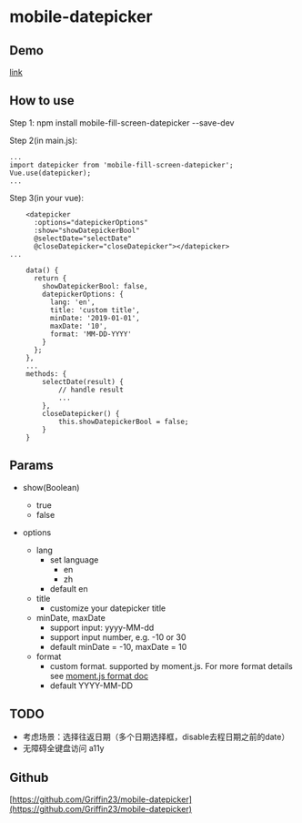 # mobile-datepicker

## Demo
[link](http://www.sunsiquan.top:83)

## How to use
Step 1:
npm install mobile-fill-screen-datepicker --save-dev

Step 2(in main.js):
```
...
import datepicker from 'mobile-fill-screen-datepicker';
Vue.use(datepicker);
...
```

Step 3(in your vue):
```
    <datepicker
      :options="datepickerOptions"
      :show="showDatepickerBool"
      @selectDate="selectDate"
      @closeDatepicker="closeDatepicker"></datepicker>
...

    data() {
      return {
        showDatepickerBool: false,
        datepickerOptions: {
          lang: 'en',
          title: 'custom title',
          minDate: '2019-01-01',
          maxDate: '10',
          format: 'MM-DD-YYYY'
        }
      };
    },
    ...
    methods: {
        selectDate(result) {
            // handle result
            ...
        },
        closeDatepicker() {
            this.showDatepickerBool = false;
        }
    }
```

## Params

- show(Boolean)
    - true
    - false
    
- options
    - lang
        - set language
            - en
            - zh
        - default en
    - title
        - customize your datepicker title
    - minDate, maxDate
        - support input: yyyy-MM-dd
        - support input number, e.g. -10 or 30
        - default minDate = -10, maxDate = 10
    - format
        - custom format. supported by moment.js. For more format details see [moment.js format doc](https://momentjs.com/docs/#/displaying/format/)
        - default YYYY-MM-DD
    
## TODO

- 考虑场景：选择往返日期（多个日期选择框，disable去程日期之前的date）
- 无障碍全键盘访问 a11y

## Github
[https://github.com/Griffin23/mobile-datepicker](https://github.com/Griffin23/mobile-datepicker)
